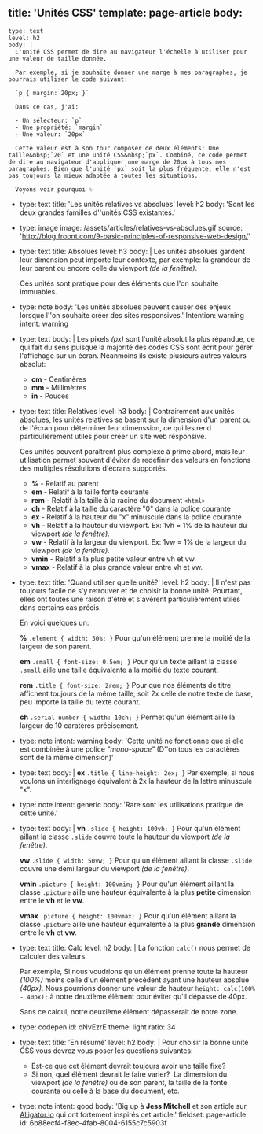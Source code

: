 title: 'Unités CSS'
template: page-article
body:
  -
    type: text
    level: h2
    body: |
      L'unité CSS permet de dire au navigateur l'échelle à utiliser pour une valeur de taille donnée.
            
      Par exemple, si je souhaite donner une marge à mes paragraphes, je pourrais utiliser le code suivant:
            
      `p { margin: 20px; }`
            
      Dans ce cas, j'ai:
      
      - Un sélecteur: `p`
      - Une propriété: `margin`
      - Une valeur: `20px`
            
      Cette valeur est à son tour composer de deux éléments: Une taille&nbsp;`20` et une unité CSS&nbsp;`px`. Combiné, ce code permet de dire au navigateur d'appliquer une marge de 20px à tous mes paragraphes. Bien que l'unité `px` soit la plus fréquente, elle n'est pas toujours la mieux adaptée à toutes les situations.
      
      Voyons voir pourquoi ✨
  -
    type: text
    title: 'Les unités relatives vs absolues'
    level: h2
    body: 'Sont les deux grandes familles d''unités CSS existantes.'
  -
    type: image
    image: /assets/articles/relatives-vs-absolues.gif
    source: 'http://blog.froont.com/9-basic-principles-of-responsive-web-design/'
  -
    type: text
    title: Absolues
    level: h3
    body: |
      Les unités absolues gardent leur dimension peut importe leur contexte, par exemple: la grandeur de leur parent ou encore celle du viewport *(de la fenêtre)*.
      
      Ces unités sont pratique pour des éléments que l'on souhaite immuables.
  -
    type: note
    body: 'Les unités absolues peuvent causer des enjeux lorsque l''on souhaite créer des sites responsives.'
    Intention: warning
    intent: warning
  -
    type: text
    body: |
      Les pixels *(px)* sont l'unité absolut la plus répandue, ce qui fait du sens puisque la majorité des codes CSS sont écrit pour gérer l'affichage sur un écran. Néanmoins ils existe plusieurs autres valeurs absolut:
      
      - **cm** - Centimères
      - **mm** - Millimètres
      - **in** - Pouces
  -
    type: text
    title: Relatives
    level: h3
    body: |
      Contrairement aux unités absolues, les unités relatives se basent sur la dimension d'un parent ou de l'écran pour déterminer leur dimenssion, ce qui les rend particulièrement utiles pour créer un site web responsive.
      
      Ces unités peuvent paraîtrent plus complexe à prime abord, mais leur utilisation permet souvent d'éviter de redéfinir des valeurs en fonctions des multiples résolutions d'écrans supportés.
      
      - **%** -&nbsp;Relatif au parent
      - **em** - Relatif à la taille fonte courante
      - **rem** - Relatif à la taille à la racine du document `<html>`
      - **ch** - Relatif à la taille du caractère "0" dans la police courante
      - **ex** - Relatif à la hauteur du "x" minuscule dans la police courante
      - **vh** - Relatif à la hauteur du viewport. Ex: 1vh = 1% de la hauteur du viewport&nbsp;*(de la fenêtre)*.
      - **vw** - Relatif à la largeur du viewport. Ex: 1vw = 1% de la largeur du viewport&nbsp;*(de la fenêtre)*.
      - **vmin** - Relatif à la plus petite valeur entre vh et vw.
      - **vmax** - Relatif à la plus grande valeur entre vh et vw.
  -
    type: text
    title: 'Quand utiliser quelle unité?'
    level: h2
    body: |
      Il n'est pas toujours facile de s'y retrouver et de choisir la bonne unité. Pourtant, elles ont toutes une raison d'être et s'avèrent particulièrement utiles dans certains cas précis.&nbsp;
      
      En voici quelques un:
      
      **%** `.element { width: 50%; }`
      Pour qu'un élément prenne la moitié de la largeur de son parent.
      
      **em** `.small { font-size: 0.5em; }`
      Pour qu'un texte aillant la classe `.small` aille une taille équivalente à la moitié du texte courant.
      
      **rem** `.title { font-size: 2rem; }`
      Pour que nos éléments de titre affichent toujours de la même taille, soit 2x celle de notre texte de base, peu importe la taille du texte courant.
      
      **ch** `.serial-number { width: 10ch; }`
      Permet qu'un élément aille la largeur de 10 caratères précisement.&nbsp;
  -
    type: note
    intent: warning
    body: 'Cette unité ne fonctionne que si elle est combinée à une police *"mono-space"* (D''on tous les caractères sont de la même dimension)'
  -
    type: text
    body: |
      **ex** `.title { line-height: 2ex; }`
      Par exemple, si nous voulons un interlignage équivalent à 2x la hauteur de la lettre minuscule "x".
  -
    type: note
    intent: generic
    body: 'Rare sont les utilisations pratique de cette unité.'
  -
    type: text
    body: |
      **vh** `.slide { height: 100vh; }`
      Pour qu'un élément aillant la classe `.slide` couvre toute la hauteur du viewport&nbsp;*(de la fenêtre)*.
      
      **vw** `.slide { width: 50vw; }`
      Pour qu'un élément aillant la classe `.slide` couvre une demi largeur du viewport&nbsp;*(de la fenêtre)*.
      
      **vmin** `.picture { height: 100vmin; }`
      Pour qu'un élément aillant la classe `.picture` aille une hauteur équivalente à la plus **petite** dimension entre le **vh** et le **vw**.&nbsp;
      
      **vmax** `.picture { height: 100vmax; }`
      Pour qu'un élément aillant la classe `.picture` aille une hauteur équivalente à la plus **grande** dimension entre le **vh** et **vw**.
  -
    type: text
    title: Calc
    level: h2
    body: |
      La fonction `calc()` nous permet de calculer des valeurs.
      
      Par exemple, Si nous voudrions qu'un élément prenne toute la hauteur _(100%)_ moins celle d'un élément précédent ayant une hauteur absolue _(40px)_. Nous pourrions donner une valeur de hauteur `height: calc(100% - 40px);` à notre deuxième élément pour éviter qu'il dépasse de 40px.
      
      Sans ce calcul, notre deuxième élément dépasserait de notre zone.
  -
    type: codepen
    id: oNvEzrE
    theme: light
    ratio: 34
  -
    type: text
    title: 'En résumé'
    level: h2
    body: |
      Pour choisir la bonne unité CSS vous devrez vous poser les questions suivantes:
      
      - Est-ce que cet élément devrait toujours avoir une taille fixe?
      - Si non, quel élément devrait le faire varier?&nbsp; La dimension du viewport *(de la fenêtre)* ou de son parent, la taille de la fonte courante ou celle à la base du document, etc.
  -
    type: note
    intent: good
    body: 'Big up à **Jess Mitchell** et son article sur [Alligator.io](https://alligator.io/css/css-units-explained/) qui ont fortement inspirés cet article.'
fieldset: page-article
id: 6b88ecf4-f8ec-4fab-8004-6155c7c5903f
